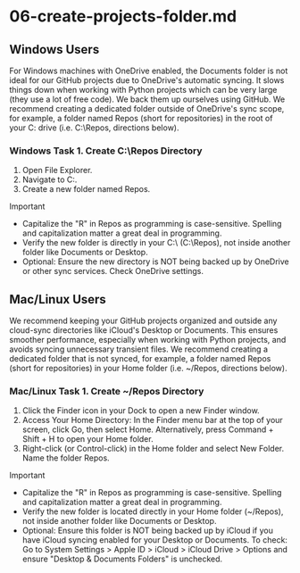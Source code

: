 # 06-create-projects-folder.md

## Windows Users
For Windows machines with OneDrive enabled, the Documents folder is not ideal for our GitHub projects due to OneDrive's automatic syncing. 
It slows things down when working with Python projects which can be very large (they use a lot of free code). 
We back them up ourselves using GitHub. 
We recommend creating a dedicated folder outside of OneDrive's sync scope, for example, a folder named Repos (short for repositories) in the root of your C: drive (i.e. C:\Repos, directions below).

### Windows Task 1. Create C:\Repos Directory

1. Open File Explorer.
2. Navigate to C:\.
3. Create a new folder named Repos.

Important

- Capitalize the "R" in Repos as programming is case-sensitive. Spelling and capitalization matter a great deal in programming. 
- Verify the new folder is directly in your C:\ (C:\Repos), not inside another folder like Documents or Desktop.
- Optional: Ensure the new directory is NOT being backed up by OneDrive or other sync services. Check OneDrive settings.

## Mac/Linux Users
We recommend keeping your GitHub projects organized and outside any cloud-sync directories like iCloud's Desktop or Documents. 
This ensures smoother performance, especially when working with Python projects, and avoids syncing unnecessary transient files.
We recommend creating a dedicated folder that is not synced, for example, a folder named Repos (short for repositories) in your Home folder (i.e. ~/Repos, directions below).

### Mac/Linux Task 1. Create ~/Repos Directory

1. Click the Finder icon in your Dock to open a new Finder window.
2. Access Your Home Directory: In the Finder menu bar at the top of your screen, click Go, then select Home. Alternatively, press Command + Shift + H to open your Home folder.
3. Right-click (or Control-click) in the Home folder and select New Folder. Name the folder Repos.

Important

- Capitalize the "R" in Repos as programming is case-sensitive. Spelling and capitalization matter a great deal in programming. 
- Verify the new folder is located directly in your Home folder (~/Repos), not inside another folder like Documents or Desktop.
- Optional: Ensure this folder is NOT being backed up by iCloud if you have iCloud syncing enabled for your Desktop or Documents. To check: Go to System Settings > Apple ID > iCloud > iCloud Drive > Options and ensure "Desktop & Documents Folders" is unchecked.
